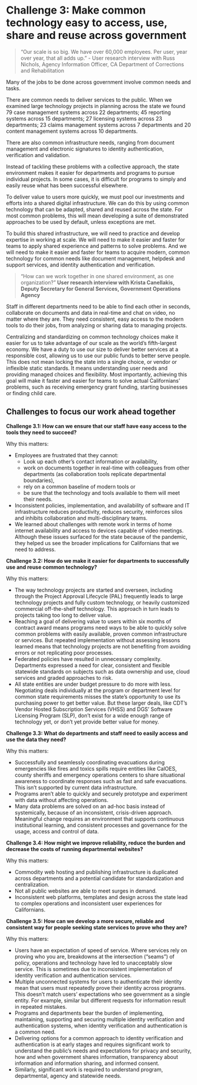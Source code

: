 # Challenge 3: Make common technology easy to access, use, share and reuse across government

>“Our scale is so big. We have over 60,000 employees. Per user, year over year, that all adds up.” - User research interview with Russ Nichols, Agency Information Officer, CA Department of Corrections and Rehabilitation

Many of the jobs to be done across government involve common needs and tasks. 

There are common needs to deliver services to the public. When we examined large technology projects in planning across the state we found 79 case management systems across 22 departments; 45 reporting systems across 15 departments; 27 licensing systems across 23 departments; 23 claims management systems across 7 departments and 20 content management systems across 10 departments.

There are also common infrastructure needs, ranging from document management and electronic signatures to identity authentication, verification and validation. 

Instead of tackling these problems with a collective approach, the state environment makes it easier for departments and programs to pursue individual projects. In some cases, it is difficult for programs to simply and easily reuse what has been successful elsewhere. 

To deliver value to users more quickly, we must pool our investments and efforts into a shared digital infrastructure. We can do this by using common technology that can be adapted, shared and reused across the state. For most common problems, this will mean developing a suite of demonstrated approaches to be used by default, unless exceptions are met. 

To build this shared infrastructure, we will need to practice and develop expertise in working at scale. We will need to make it easier and faster for teams to apply shared experience and patterns to solve problems. And we will need to make it easier and faster for teams to acquire modern, common technology for common needs like document management, helpdesk and support services, and identity authentication and verification.

>“How can we work together in one shared environment, as one organization?”
**User research interview with Krista Canellakis, Deputy Secretary for General Services, Government Operations Agency**

Staff in different departments need to be able to find each other in seconds, collaborate on documents and data in real-time and chat on video, no matter where they are. They need consistent, easy access to the modern tools to do their jobs, from analyzing or sharing data to managing projects. 

Centralizing and standardizing on common technology choices make it easier for us to take advantage of our scale as the world’s fifth-largest economy. We have a duty to use our size to deliver better services at a responsible cost, allowing us to use our public funds to better serve people. This does not mean locking the state into a single choice, or vendor or inflexible static standards. It means understanding user needs and providing managed choices and flexibility. 
Most importantly, achieving this goal will make it faster and easier for teams to solve actual Californians’ problems, such as receiving emergency grant funding, starting businesses or finding child care. 

## Challenges to focus our work ahead together

**Challenge 3.1: How can we ensure that our staff have easy access to the tools they need to succeed?**

Why this matters: 

 - Employees are frustrated that they cannot:
   - Look up each other’s contact information or availability, 
   - work on documents together in real-time with colleagues from other departments (as collaboration tools replicate departmental boundaries),
   - rely on a common baseline of modern tools or 
   - be sure that the technology and tools available to them will meet their needs.
 - Inconsistent policies, implementation, and availability of software and IT infrastructure reduces productivity, reduces security, reinforces silos and inhibits collaboration and multi-disciplinary teams. 
 - We learned about challenges with remote work in terms of home internet availability and access to devices capable of video meetings. Although these issues surfaced for the state because of the pandemic, they helped us see the broader implications for Californians that we need to address.

**Challenge 3.2: How do we make it easier for departments to successfully use and reuse common technology?** 

Why this matters: 

 - The way technology projects are started and overseen, including through the Project Approval Lifecycle (PAL) frequently leads to large technology projects and fully custom technology, or heavily customized commercial off-the-shelf technology. This approach in turn leads to projects taking too long to deliver value.
 - Reaching a goal of delivering value to users within six months of contract award means programs need ways to be able to quickly solve common problems with easily available, proven common infrastructure or services. But repeated implementation without assessing lessons learned means that technology projects are not benefiting from avoiding errors or not replicating poor processes. 
 - Federated policies have resulted in unnecessary complexity. Departments expressed a need for clear, consistent and flexible statewide standards on subjects such as data ownership and use, cloud services and graded approaches to risk.
 - All state entities are under budget pressure to do more with less. Negotiating deals individually at the program or department level for common state requirements misses the state’s opportunity to use its purchasing power to get better value. But these larger deals, like CDT’s Vendor Hosted Subscription Services (VHSS) and DGS’ Software Licensing Program (SLP), don’t exist for a wide enough range of technology yet, or don’t yet provide better value for money. 

**Challenge 3.3: What do departments and staff need to easily access and use the data they need?** 

Why this matters: 

 - Successfully and seamlessly coordinating evacuations during emergencies like fires and toxics spills require entities like CalOES, county sheriffs and emergency operations centers to share situational awareness to coordinate responses such as fast and safe evacuations. This isn’t supported by current data infrastructure.  
 - Programs aren’t able to quickly and securely prototype and experiment with data without affecting operations.
 - Many data problems are solved on an ad-hoc basis instead of systemically, because of an inconsistent, crisis-driven approach. Meaningful change requires an environment that supports continuous institutional learning, and consistent processes and governance for the usage, access and control of data.

**Challenge 3.4: How might we improve reliability, reduce the burden and decrease the costs of running departmental websites?** 

Why this matters: 

 - Commodity web hosting and publishing infrastructure is duplicated across departments and a potential candidate for standardization and centralization.
 - Not all public websites are able to meet surges in demand.
 - Inconsistent web platforms, templates and design across the state lead to complex operations and inconsistent user experiences for Californians. 

**Challenge 3.5: How can we develop a more secure, reliable and consistent way for people seeking state services to prove who they are?** 

Why this matters: 

 - Users have an expectation of speed of service. Where services rely on proving who you are, breakdowns at the intersection (“seams”) of policy, operations and technology have led to unacceptably slow service. This is sometimes due to inconsistent implementation of identity verification and authentication services. 
 - Multiple unconnected systems for users to authenticate their identity mean that users must repeatedly prove their identity across programs. This doesn’t match users’ expectations who see government as a single entity. For example, similar but different requests for information result in repeated mistakes. 
 - Programs and departments bear the burden of implementing, maintaining, supporting and securing multiple identity verification and authentication systems, when identity verification and authentication is a common need. 
 - Delivering options for a common approach to identity verification and authentication is at early stages and requires significant work to understand the public’s needs and expectations for privacy and security, how and when government shares information, transparency about information and information sharing, and informed consent.
 - Similarly, significant work is required to understand program, departmental, agency and statewide needs.
